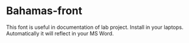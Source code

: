 # Bahamas-front

This font is useful in documentation of lab project. Install in your laptops.
Automatically it will reflect in your MS Word.
